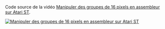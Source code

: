 Code source de la vidéo [Manipuler des groupes de 16 pixels en assembleur sur Atari ST](https://www.youtube.com/watch?v=sE3Oy6B-PjI).

[![Manipuler des groupes de 16 pixels en assembleur sur Atari ST](https://img.youtube.com/vi/sE3Oy6B-PjI/0.jpg "Manipuler des groupes de 16 pixels en assembleur sur Atari ST")](https://www.youtube.com/watch?v=sE3Oy6B-PjI)
